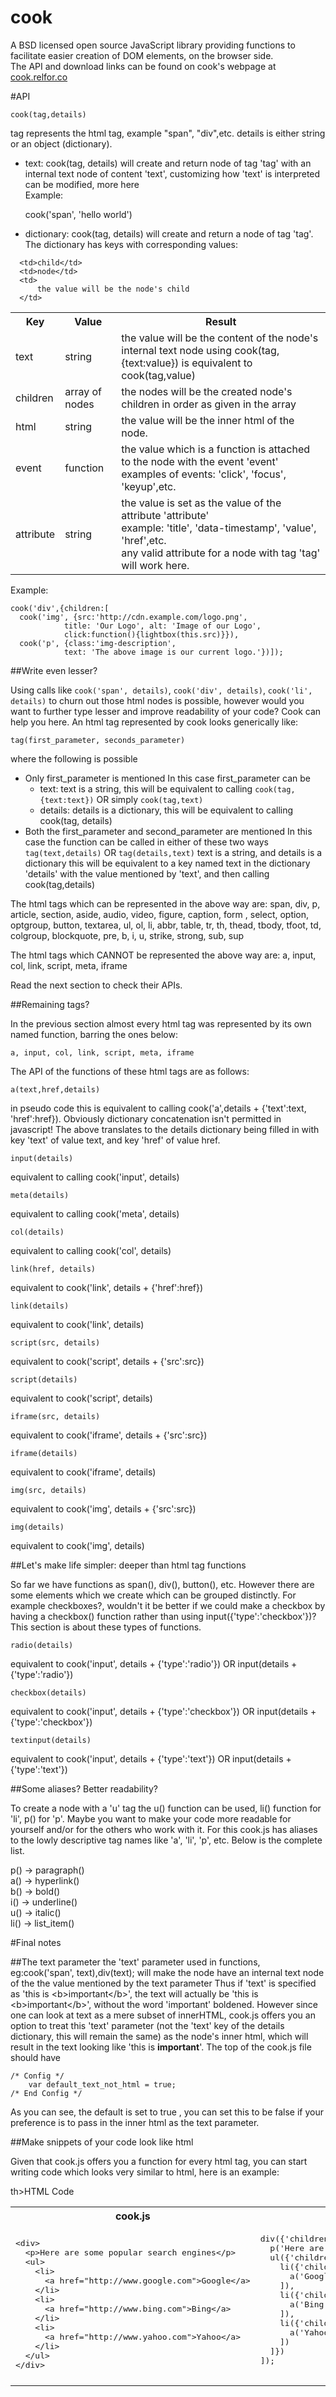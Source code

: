 cook
====

A BSD licensed open source JavaScript library providing functions to facilitate easier creation of DOM elements, on the browser side.  
The API and download links can be found on cook's webpage at [cook.relfor.co](http://cook.relfor.co)

#API

    cook(tag,details)
    
tag represents the html tag, example "span", "div",etc. details is either string or an object (dictionary).
- text: cook(tag, details) will create and return node of tag 'tag' with an internal text node of content 'text', customizing how 'text' is interpreted can be modified, more here  
Example:


    cook('span', 'hello world')

- dictionary: cook(tag, details) will create and return a node of tag 'tag'. The dictionary has keys with corresponding values:

<table>
  <tr>
      <th>
          Key
      </th>
      <th>
          Value
      </th>
      <th>
          Result
      </th>
  </tr>
  <tr>
      <td>text</td>
      <td>string</td>
      <td>the value will be the content of the node's internal text node using cook(tag, {text:value})
          is
          equivalent to cook(tag,value)
      </td>
  
  </tr>
  <tr>
  
      <td>child</td>
      <td>node</td>
      <td>
          the value will be the node's child
      </td>
  
  </tr>
  <tr>
      <td>children</td>
      <td>array of nodes</td>
      <td>
          the nodes will be the created node's children in order as given in the array
      </td>
  
  </tr>
  <tr>
      <td>html</td>
      <td>
          string
      </td>
      <td>
          the value will be the inner html of the node.
      </td>
  
  </tr>
  <tr>
      <td>event</td>
      <td>
          function
      </td>
      <td>
          the value which is a function is attached to the node with the event 'event'<br>
          examples of events: 'click', 'focus', 'keyup',etc.<br>
      </td>
  
  </tr>
  <tr>
      <td>attribute</td>
      <td>
          string
      </td>
      <td>
          the value is set as the value of the attribute 'attribute'<br>
          example: 'title', 'data-timestamp', 'value', 'href',etc.<br>
          any valid attribute for a node with tag 'tag' will work here.
      </td>
  
  </tr>
  
</table>

Example:

    cook('div',{children:[
      cook('img', {src:'http://cdn.example.com/logo.png',
                title: 'Our Logo', alt: 'Image of our Logo',
                click:function(){lightbox(this.src)}}),
      cook('p', {class:'img-description',
                text: 'The above image is our current logo.'})]);
                
                
##Write even lesser?

Using calls like `cook('span', details)`, `cook('div', details)`, `cook('li', details)` to churn out those html nodes is possible, however would you want to further type lesser and improve readability of your code? Cook can help you here. An html tag represented by cook looks generically like:

    tag(first_parameter, seconds_parameter)

where the following is possible
- Only first_parameter is mentioned
In this case first_parameter can be
    - text: text is a string, this will be equivalent to calling `cook(tag, {text:text})` OR simply `cook(tag,text)`
    - details: details is a dictionary, this will be equivalent to calling cook(tag, details)
- Both the first\_parameter and second\_parameter are mentioned
In this case the function can be called in either of these two ways
`tag(text,details)` OR `tag(details,text)` 
text is a string, and details is a dictionary this will be equivalent to a key named text in the dictionary 'details' with the value mentioned by 'text', and then calling cook(tag,details)

The html tags which can be represented in the above way are: 
    span, div, p, article, section,
    aside, audio, video, figure, caption,
    form , select, option, optgroup,
    button, textarea, ul, ol, li, abbr,
    table, tr, th, thead, tbody, tfoot,
    td, colgroup, blockquote,
    pre, b, i, u, strike, strong, sub, sup

The html tags which CANNOT be represented the above way are:
    a, input, col, link, script, meta, iframe

Read the next section to check their APIs.


##Remaining tags?

In the previous section almost every html tag was represented by its own named function, barring the ones below:

    a, input, col, link, script, meta, iframe

The API of the functions of these html tags are as follows:

    a(text,href,details)

in pseudo code this is equivalent to calling cook('a',details + {'text':text, 'href':href}). Obviously dictionary concatenation isn't permitted in javascript! The above translates to the details dictionary being filled in with key 'text' of value text, and key 'href' of value href.

    input(details)

equivalent to calling cook('input', details)

    meta(details)

equivalent to calling cook('meta', details)

    col(details)

equivalent to calling cook('col', details)

    link(href, details)

equivalent to cook('link', details + {'href':href})

    link(details)

equivalent to cook('link', details)

    script(src, details)

equivalent to cook('script', details + {'src':src})

    script(details)

equivalent to cook('script', details)

    iframe(src, details)

equivalent to cook('iframe', details + {'src':src})

    iframe(details)

equivalent to cook('iframe', details)

    img(src, details)

equivalent to cook('img', details + {'src':src})

    img(details)

equivalent to cook('img', details)

##Let's make life simpler: deeper than html tag functions

So far we have functions as span(), div(), button(), etc. However there are some elements which we create which can be grouped distinctly. For example checkboxes?, wouldn't it be better if we could make a checkbox by having a checkbox() function rather than using input({'type':'checkbox'})? This section is about these types of functions.  

    radio(details)

equivalent to cook('input', details + {'type':'radio'}) OR input(details + {'type':'radio'})

    checkbox(details)

equivalent to cook('input', details + {'type':'checkbox'}) OR input(details + {'type':'checkbox'})

    textinput(details)

equivalent to cook('input', details + {'type':'text'}) OR input(details + {'type':'text'})

##Some aliases? Better readability?

To create a node with a 'u' tag the u() function can be used, li() function for 'li', p() for 'p'. Maybe you want to make your code more readable for yourself and/or for the others who work with it. For this cook.js has aliases to the lowly descriptive tag names like 'a', 'li', 'p', etc. Below is the complete list.  

p() -> paragraph()  
a() -> hyperlink()  
b() -> bold()  
i() -> underline()  
u() -> italic()  
li() -> list_item()  

#Final notes

##The text parameter
the 'text' parameter used in functions, eg:cook('span', text),div(text); will make the node have an internal text node of the the value mentioned by the text parameter
Thus if 'text' is specified as 'this is \<b\>important\</b\>', the text will actually be 'this is \<b\>important\</b\>', without the word 'important' boldened. However since one can look at text as a mere subset of innerHTML, cook.js offers you an option to treat this 'text' parameter (not the 'text' key of the details dictionary, this will remain the same) as the node's inner html, which will result in the text looking like 'this is <b>important</b>'.
The top of the cook.js file should have

    /* Config */
        var default_text_not_html = true;
    /* End Config */
    
As you can see, the default is set to true , you can set this to be false if your preference is to pass in the inner html as the text parameter.

##Make snippets of your code look like html

Given that cook.js offers you a function for every html tag, you can start writing code which looks very similar to html, here is an example:

<table>
            
<tr>
th>HTML Code</th>
<th>cook.js</th>

</tr>
<tr>

<td>
<pre>
&lt;div&gt;
  &lt;p&gt;Here are some popular search engines&lt;/p&gt;
  &lt;ul&gt;
    &lt;li&gt;
      &lt;a href=&quot;http://www.google.com&quot;&gt;Google&lt;/a&gt;
    &lt;/li&gt;
    &lt;li&gt;
      &lt;a href=&quot;http://www.bing.com&quot;&gt;Bing&lt;/a&gt;
    &lt;/li&gt;
    &lt;li&gt;
      &lt;a href=&quot;http://www.yahoo.com&quot;&gt;Yahoo&lt;/a&gt;
    &lt;/li&gt;
  &lt;/ul&gt;
&lt;/div&gt;
</pre>
</td>
<td>
<pre>
div({'children':[
  p('Here are some popular search engines'),
  ul({'children':[
    li({'child':
      a('Google', 'http://www.google.com')
    ]),
    li({'child':
      a('Bing', 'http://www.bing.com')
    ]),
    li({'child':
      a('Yahoo', 'http://www.yahoo.com')
    ])
  ]})
]);
                            </pre>

</td>
</tr>
</table>
